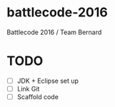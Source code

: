 # battlecode-2016
Battlecode 2016 / Team Bernard

# TODO
- [ ] JDK + Eclipse set up
- [ ] Link Git
- [ ] Scaffold code
